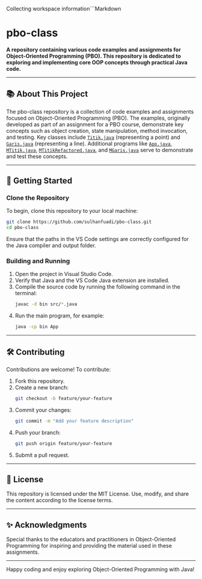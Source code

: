 Collecting workspace information```Markdown

# pbo-class

**A repository containing various code examples and assignments for Object-Oriented Programming (PBO). This repository is dedicated to exploring and implementing core OOP concepts through practical Java code.**

---

## 📚 About This Project

The pbo-class repository is a collection of code examples and assignments focused on Object-Oriented Programming (PBO). The examples, originally developed as part of an assignment for a PBO course, demonstrate key concepts such as object creation, state manipulation, method invocation, and testing. Key classes include [`Titik.java`](PBO01%20Object%20Orientation/object_orientation/src/Titik.java) (representing a point) and [`Garis.java`](PBO01%20Object%20Orientation/object_orientation/src/Garis.java) (representing a line). Additional programs like [`App.java`](PBO01%20Object%20Orientation/object_orientation/src/App.java), [`MTitik.java`](PBO01%20Object%20Orientation/object_orientation/src/MTitik.java), [`MTitikRefactored.java`](PBO01%20Object%20Orientation/object_orientation/src/MTitikRefactored.java), and [`MGaris.java`](PBO01%20Object%20Orientation/object_orientation/src/MGaris.java) serve to demonstrate and test these concepts.

---

## 🚀 Getting Started

### Clone the Repository

To begin, clone this repository to your local machine:

```bash
git clone https://github.com/sulhanfuadi/pbo-class.git
cd pbo-class
```

<!-- ### Folder Structure

The repository is organized as follows:

- **PBO01 Object Orientation/**
  This folder contains the course materials for Object Orientation, including:
  - **object_orientation/src/**: The source code files (.java)
    - Examples: `Titik.java`, `Garis.java`, `App.java`, etc.
  - **object_orientation/bin/**: The compiled output files (.class)
  - **object_orientation/lib/**: Dependencies (if any)
  - **object_orientation/.vscode/**: VS Code configuration files (e.g., `settings.json`) -->

Ensure that the paths in the VS Code settings are correctly configured for the Java compiler and output folder.

### Building and Running

1. Open the project in Visual Studio Code.
2. Verify that Java and the VS Code Java extension are installed.
3. Compile the source code by running the following command in the terminal:
   ```bash
   javac -d bin src/*.java
   ```
4. Run the main program, for example:
   ```bash
   java -cp bin App
   ```

<!-- ---

## 📖 Topics Covered

1. **Titik (Point)**
   Demonstrates point manipulation methods such as shifting, reflection, and distance calculation.
   See: `Titik.java`

2. **Garis (Line)**
   Illustrates how to represent and operate on a line, including computations of length, gradient, midpoint, and checking for parallelism or perpendicularity.
   See: `Garis.java`

3. **Application and Testing**
   - The main demonstration of the program is found in `App.java`.
   - Point operations are tested in `MTitik.java` and `MTitikRefactored.java`.
   - Line functionalities are explored in `MGaris.java`. -->

---

## 🛠️ Contributing

Contributions are welcome! To contribute:

1. Fork this repository.
2. Create a new branch:
   ```bash
   git checkout -b feature/your-feature
   ```
3. Commit your changes:
   ```bash
   git commit -m "Add your feature description"
   ```
4. Push your branch:
   ```bash
   git push origin feature/your-feature
   ```
5. Submit a pull request.

---

## 📜 License

This repository is licensed under the MIT License. Use, modify, and share the content according to the license terms.

---

## ✨ Acknowledgments

Special thanks to the educators and practitioners in Object-Oriented Programming for inspiring and providing the material used in these assignments.

---

Happy coding and enjoy exploring Object-Oriented Programming with Java!

```

```
